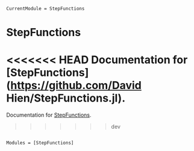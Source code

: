 ```@meta
CurrentModule = StepFunctions
```

# StepFunctions

<<<<<<< HEAD
Documentation for [StepFunctions](https://github.com/David Hien/StepFunctions.jl).
=======
Documentation for [StepFunctions](https://github.com/davidhien/StepFunctions.jl).
>>>>>>> dev

```@index
```

```@autodocs
Modules = [StepFunctions]
```
